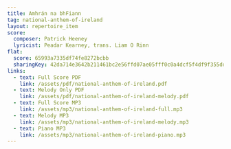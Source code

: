 ```yaml
---
title: Amhrán na bhFiann
tag: national-anthem-of-ireland
layout: repertoire_item
score:
  composer: Patrick Heeney
  lyricist: Peadar Kearney, trans. Liam O Rinn
flat:
  score: 65993a7335df74fe8272bcbb
  sharingKey: 42da714e3642b211461bc2e56ffd07ae05fff0c0a4dcf5f4df9f355dddde11f438d6a208ef4ef4ee77e3f0bbcaf0e922e2718c3617ca204bbfee1ce854651429
links:
  - text: Full Score PDF
    link: /assets/pdf/national-anthem-of-ireland.pdf
  - text: Melody Only PDF
    link: /assets/pdf/national-anthem-of-ireland-melody.pdf
  - text: Full Score MP3
    link: /assets/mp3/national-anthem-of-ireland-full.mp3
  - text: Melody MP3
    link: /assets/mp3/national-anthem-of-ireland-melody.mp3
  - text: Piano MP3
    link: /assets/mp3/national-anthem-of-ireland-piano.mp3
---
```

